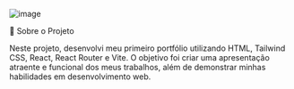 ![image](https://github.com/user-attachments/assets/10b61dd8-601e-45c7-a816-2a4199a1b8ba)


🌟 Sobre o Projeto

Neste projeto, desenvolvi meu primeiro portfólio utilizando HTML, Tailwind CSS, React, React Router e Vite. O objetivo foi criar uma apresentação atraente e funcional dos meus trabalhos, além de demonstrar minhas habilidades em desenvolvimento web.

